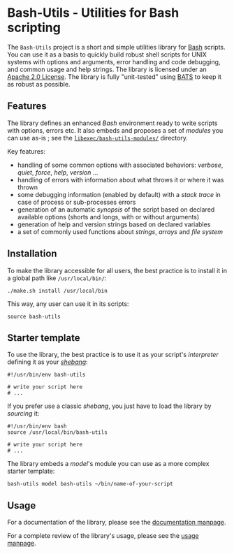 Bash-Utils - Utilities for Bash scripting
=========================================

The `Bash-Utils` project is a short and simple utilities library for 
[Bash](https://en.wikipedia.org/wiki/Bash_%28Unix_shell%29) scripts.
You can use it as a basis to quickly build robust shell scripts for UNIX systems 
with options and arguments, error handling and code debugging, and common usage and help strings.
The library is licensed under an [Apache 2.0 License](http://www.apache.org/licenses/LICENSE-2.0).
The library is fully "unit-tested" using [BATS](http://github.com/sstephenson/bats) to keep it as robust as possible.

Features
--------

The library defines an enhanced *Bash* environment ready to write scripts with options, errors etc. It also embeds
and proposes a set of *modules* you can use as-is ; see the [`libexec/bash-utils-modules/`](libexec/bash-utils-modules/)
directory.

Key features:

-   handling of some common options with associated behaviors: *verbose*, *quiet*, *force*, *help*, *version* ...
-   handling of errors with information about what throws it or where it was thrown
-   some debugging information (enabled by default) with a *stack trace* in case of process or sub-processes errors
-   generation of an automatic *synopsis* of the script based on declared available options (shorts and longs, with or 
    without arguments)
-   generation of help and version strings based on declared variables
-   a set of commonly used functions about *strings*, *arrays* and *file system*

Installation
------------

To make the library accessible for all users, the best practice is to install it in a global path like `/usr/local/bin/`:

    ./make.sh install /usr/local/bin

This way, any user can use it in its scripts:

    source bash-utils

Starter template
----------------

To use the library, the best practice is to use it as your script's *interpreter* defining it as your 
[*shebang*](https://en.wikipedia.org/wiki/Shebang_%28Unix%29): 

    #!/usr/bin/env bash-utils
    
    # write your script here
    # ...
    
If you prefer use a classic *shebang*, you just have to load the library by *sourcing* it:

    #!/usr/bin/env bash
    source /usr/local/bin/bash-utils
    
    # write your script here
    # ...

The library embeds a *model*'s module you can use as a more complex starter template:

    bash-utils model bash-utils ~/bin/name-of-your-script

Usage
-----

For a documentation of the library, please see the [documentation manpage](man/MANPAGE.7.md).

For a complete review of the library's usage, please see the [usage manpage](man/MANPAGE.1.md).
